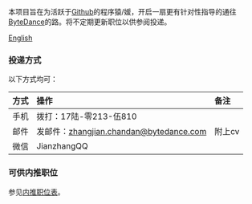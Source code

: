 本项目旨在为活跃于[Github](https://github.com)的程序猿/媛，开启一扇更有针对性指导的通往[ByteDance](https://bytedance.com/)的路。将不定期更新职位以供参阅投递。

[English](README.eng.md)

### 投递方式

以下方式均可：

| 方式 | 操作 | 备注 |
| :---- | :---- | :---- |
| 手机 | 拨打：17陆-零213-伍810 | |
| 邮件 | 发邮件：zhangjian.chandan@bytedance.com | 附上cv |
| 微信 | JianzhangQQ |  |

### 可供内推职位

参见[内推职位表](job-list.md)。
